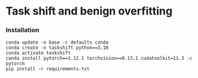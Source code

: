 # Task shift and benign overfitting

### Installation
```
conda update -n base -c defaults conda
conda create -n taskshift python==3.10
conda activate taskshift
conda install pytorch==1.12.1 torchvision==0.13.1 cudatoolkit=11.3 -c pytorch
pip install -r requirements.txt
```
